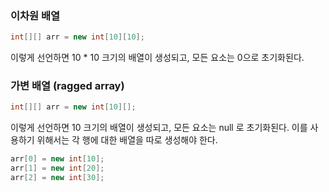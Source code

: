 

### 이차원 배열

``` java
int[][] arr = new int[10][10];
```
이렇게 선언하면 10 * 10 크기의 배열이 생성되고, 모든 요소는 0으로 초기화된다.

### 가변 배열 (ragged array)

``` java
int[][] arr = new int[10][];
```
이렇게 선언하면 10 크기의 배열이 생성되고, 모든 요소는 null 로 초기화된다.
이를 사용하기 위해서는 각 행에 대한 배열을 따로 생성해야 한다.

``` java
arr[0] = new int[10];
arr[1] = new int[20];
arr[2] = new int[30];
```






